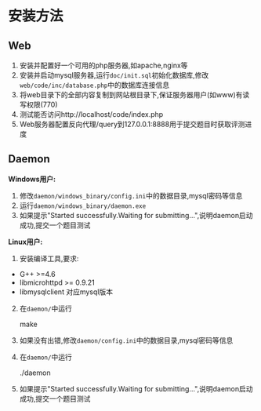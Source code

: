 安装方法
===

Web
---

1. 安装并配置好一个可用的php服务器,如apache,nginx等
2. 安装并启动mysql服务器,运行`doc/init.sql`初始化数据库,修改`web/code/inc/database.php`中的数据库连接信息
3. 将web目录下的全部内容复制到网站根目录下,保证服务器用户(如www)有读写权限(770)
4. 测试能否访问http://localhost/code/index.php
5. Web服务器配置反向代理/query到127.0.0.1:8888用于提交题目时获取评测进度

Daemon
---

**Windows用户:**

1. 修改`daemon/windows_binary/config.ini`中的数据目录,mysql密码等信息
2. 运行`daemon/windows_binary/daemon.exe`
3. 如果提示"Started successfully.Waiting for submitting...",说明daemon启动成功,提交一个题目测试

**Linux用户:**

1. 安装编译工具,要求:
 - G++ >=4.6
 - libmicrohttpd >= 0.9.21
 - libmysqlclient 对应mysql版本
2. 在`daemon/`中运行

    make

3. 如果没有出错,修改`daemon/config.ini`中的数据目录,mysql密码等信息
4. 在`daemon/`中运行

    ./daemon

5. 如果提示"Started successfully.Waiting for submitting...",说明daemon启动成功,提交一个题目测试
